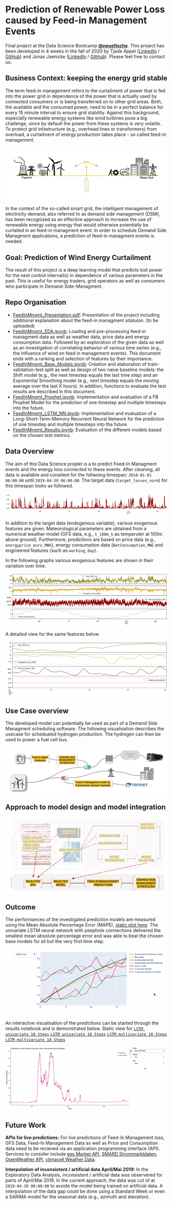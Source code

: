 # Prediction of Renewable Power Loss caused by Feed-in Management Events

Final project at the Data Science Bootcamp **[@neuefische](www.neuefische.de)**. This project has been developed in 4 weeks in the fall of 2020 by Tjade Appel ([LinkedIn](www.linkedin.com/in/tjade-appel) / [GitHub](https://github.com/tjade27)) and Jonas Jaenicke ([LinkedIn](www.linkedin.com/in/jonasjaenicke) / [GitHub](https://github.com/JonJae)). Please feel free to contact us.  




## Business Context: keeping the energy grid stable

The term feed-in management refers to the curtailment of power that is fed into the power grid in dependence of the power that is actually used by connected consumers or is being transferred on to other grid areas. Both, the available and the consumed power, need to be in a perfect balance for every 15 minute interval to ensure grid stability. Against this background, especially renewable energy systems like wind turbines pose a big challenge, since by default the power from these systems is very volatile. To protect grid infastructure (e.g., overhead lines or transformers) from overload, a curtailment of energy production takes place - so called feed-in management.

![balance](./figures/balance.png)

In the context of the so-called smart grid, the intelligent management of electricity demand, also referred to as demand side management (DSM), has been recognized as an effective approach to increase the use of renewable energy using energy that would otherwise potentially be curtailed in an feed-in managment event. In order to schedule Demand Side Managment applications, a prediction of feed-in managment events is needed. 



## Goal: Prediction of Wind Energy Curtailment

The result of this project is a deep learning model that predicts lost power for the next control interval(s) in dependence of various parameters in the past. This is useful for energy traders, grid operators as well as consumers who participate in Demand-Side-Managment. 



## Repo Organisation

- [FeedInMngmt_Presentation.pdf](FeedInMngmt_Presentation.pdf): Presentation of the project including additional explanation about the feed-in managment sitatuion. (to be uploaded)
- [FeedInMngmt_EDA.ipynb](FeedInMngmt_EDA.ipynb): Loading and pre-processing feed-in managment data as well as weather data, price data and energy consumption data. Followed by an exploration of the given data as well as an investigation of correlating behavior of various time series (e.g., the influence of wind on feed in management events). This document ends with a ranking and selection of features by their importance.  
- [FeedInMngmt_Base_Models.ipynb](FeedInMngmt_Base_Models.ipynb): Creation and elaboration of train-validation-test split as well as design of two naive baseline models: the Shift model (e.g., the next timestep equals the last time step) and an  Exponential Smoothing model (e.g., next timestep equals the moving average over the last X hours). In addition, functions to evaluate the test results are described in this document.  
- [FeedInMngmt_Prophet.ipynb](FeedInMngmt_Prophet.ipynb): Implementation and evaluation of a FB Prophet Model for the prediction of one timestep and multiple timesteps into the future. 
- [FeedInMngmt_LSTM_NN.ipynb](FeedInMngmt_LSTM_NN.ipynb): Implementation and evaluation of a Long-Short-Term-Memory Recurrent Neural Network for the prediction of one timestep and multiple timesteps into the future. 
- [FeedInMngmt_Results.ipynb](FeedInMngmt_Results.ipynb): Evaluation of the different models based on the chosen test metrics. 




## Data Overview

The aim of this Data Science projekt is a to predict Feed-In Managment events and the energy loss connected to these events. After cleaning, all data is available and consitent for the follwoing timespan:  `2018-01-01 06:00:00` until `2019-04-30 06:00:00`. 
The  target data (`target_losses_norm`) for this timespan looks as followed. 

<img src="./figures/overview_target.png" style="zoom:80%;" />

In addition to the target data (endogenous variable), various exogenous features are given. Meteorological parameters are obtained from a  numerical weather model (GFS data, e.g., `t_100m_k` as temperuter at 100m above ground). Furthermore, predictions are based on price data (e.g., `energyprice_euro_MWh`), energy consumption data (`NetConsumption_MW`) and engineered features (such as `working_day`). 

In the  following graphs various exogenous features are shown in their variation over time. 

![data_overview1](./figures/data_overview1.png)

A detailed view for the same features below. 

<img src="./figures/data_overview2.png" style="zoom:80%;" />



##  Use Case overview

The developed model can potentially be used as part of a Demand Side Managment scheduling software. The following visualisation describes the usecase for schedualed hydrogen production. The hydrogen can then be used to power a fuel cell bus. 

<img src="./figures/overview_DMS_FIM.png" alt="dsm_vis" style="zoom:80%;" />



## Approach to model design and model integration

<div style="text-align:center"><img src="./figures/workflow.png" alt="balance" style="zoom:120%;" /></div>



## Outcome

The performances of the investigated prediction models are measured using the Mean Absolute Percentage Error (MAPE), [static plot here](./figures/results_MAPE_test.png). The univariate LSTM neural network with peephole connections delivered the smallest mean absolute percentage error and was able to beat the chosen base models for all but the very first time step.

![results_MAPE_test](./figures/visualization_metrics_demo.gif)

An interactive visualisation of the predictions can be started through the results notebook and is demonstrated below. Static view for [`LSTM univariate 10 Steps`](https://github.com/JonJae/FeedInMngmt_prediction/blob/main/figures/vis_prediction_uni_10steps.png) [`LSTM univariate 18 Steps`](https://github.com/JonJae/FeedInMngmt_prediction/blob/main/figures/vis_prediction_uni_18steps.png) [`LSTM multivariate 10 Steps`](https://github.com/JonJae/FeedInMngmt_prediction/blob/main/figures/vis_prediction_multi_10steps.png) [`LSTM multivariate 18 Steps`](https://github.com/JonJae/FeedInMngmt_prediction/blob/main/figures/vis_prediction_multi_18steps.png)

![Results Predictionst](./figures/visualization_predictions_demo.gif)

## Future Work

**APIs for live predictions:** For live predictions of Feed-In Management loss, GFS Data, Feed-In  Management Data as well as Price and Consumption data need to be recieved via an application programming interface (API).  Services to consider include [eex Market API](https://www.eex.com/en/market-data/eex-group-datasource/api), [SMARD Strommarktdaten](https://www.smard.de/en/downloadcenter/download-market-data), [OpenWeather API](https://openweathermap.org/api), [climacell Weather Data](https://www.climacell.co/). 

**Interpolation of inconsistent / artificial data April/Mai 2019:** In the Exploratory Data Analysis, inconsistent / artificial data was observered for parts of April/Mai 2019. In the current approach, the data was cut of at `2019-04-30 06:00:00` to avoide the model  being trained on artificial data. A interpolation of the data gap could  be done using a Standard Week or even a SARIMA model for the seasonal data (e.g., azimuth and elevation).
